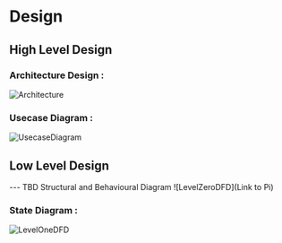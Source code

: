 # Design

## High Level Design 
### Architecture Design :
![Architecture](https://github.com/arc-arnob/LnT_Mini_Project/blob/main/2_Design/hld_1.png)

### Usecase Diagram :
![UsecaseDiagram](https://github.com/arc-arnob/LnT_Mini_Project/blob/main/2_Design/Usecasehdl.jpg)

## Low Level Design 

--- TBD Structural and Behavioural Diagram
![LevelZeroDFD](Link to Pi)
### State Diagram :
![LevelOneDFD](https://github.com/arc-arnob/LnT_Mini_Project/blob/main/2_Design/state%20diagram.png)
